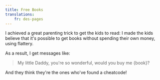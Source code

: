 ```yaml
---
title: Free Books
translations:
    fr: des-pages
---
```


I achieved a great parenting trick to get the kids to read: I made the kids believe that it's possible to get books without spending their own money, using flattery.

As a result, I get messages like:

> My little Daddy, you're so wonderful, would you buy me {book}?

And they think they're the ones who've found a cheatcode!
